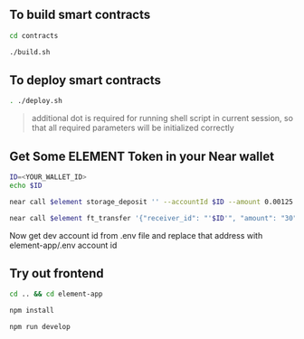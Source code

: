 ## To build smart contracts

```bash
cd contracts
```

```bash
./build.sh
```

## To deploy smart contracts

```bash
. ./deploy.sh
```

> additional dot is required for running shell script in current session, so that all required parameters will be initialized correctly

## Get Some ELEMENT Token in your Near wallet

```bash
ID=<YOUR_WALLET_ID>
echo $ID
```

```bash
near call $element storage_deposit '' --accountId $ID --amount 0.00125
```

```bash
near call $element ft_transfer '{"receiver_id": "'$ID'", "amount": "30"}' --accountId $element --amount 0.000000000000000000000001
```

Now get dev account id from .env file and replace that address with element-app/.env account id

## Try out frontend

```bash
cd .. && cd element-app
```

```bash
npm install
```

```bash
npm run develop
```
